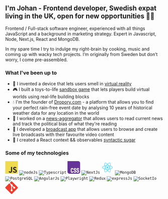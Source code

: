 ## I'm Johan - Frontend developer, Swedish expat living in the UK, open for new opportunities 👨‍💻

Frontend / Full-stack software engineer, experienced with all things JavaScript and a background in marketing strategy. Expert in Javascript, Node, Next.js, React and MongoDB.

In my spare time I try to indulge my right-brain by cooking, music and coming up with wacky tech projects. I’m originally from Sweden but don’t worry, I come pre-assembled.

### What I've been up to

- 👃 I invented a device that lets users smell in [virtual reality](https://johanfriedner.com/scentience.html)
- 🎮 I built a toys-to-life [sandbox game](https://johanfriedner.com/blockworld.html) that lets players build virtual worlds using real-life building blocks
- 💧 I'm the founder of [Dropory.com](https://Dropory.com) - a platform that allows you to find your perfect rain-free event date by analysing 10 years of historical weather data for any location in the world
- 📰 I worked on a [news-aggregator](https://github.com/jofri/fairpoint) that allows users to read current news and track the political bias of what they're reading
- 🔴 I developed a [broadcast app](https://github.com/jofri/drivel-tv) that allows users to browse and create live broadcasts with their favourite video content
- 🥕 I created a React context && observables [syntactic sugar](https://www.npmjs.com/package/carrot-js)

### Some of my technologies

<code><img height="40" alt="Javascript" src="https://raw.githubusercontent.com/github/explore/80688e429a7d4ef2fca1e82350fe8e3517d3494d/topics/javascript/javascript.png"></code>
<code><img height="40" alt="nodeJs" src="https://destatic.blob.core.windows.net/images/nodejs-logo.png"></code>
<code><img height="40" alt="Typescript" src="https://upload.wikimedia.org/wikipedia/commons/thumb/4/4c/Typescript_logo_2020.svg/200px-Typescript_logo_2020.svg.png"></code>
<code><img height="40" alt="CSS" src="https://raw.githubusercontent.com/github/explore/80688e429a7d4ef2fca1e82350fe8e3517d3494d/topics/css/css.png"></code>
<code><img height="40" alt="NextJs" src="https://ui-lib.com/blog/wp-content/uploads/2021/12/nextjs-boilerplate-logo.png"></code>
<code><img height="40" alt="React" src="https://raw.githubusercontent.com/github/explore/80688e429a7d4ef2fca1e82350fe8e3517d3494d/topics/react/react.png"></code>
<code><img height="40" alt="MongoDB" src="https://upload.wikimedia.org/wikipedia/commons/thumb/9/93/MongoDB_Logo.svg/1280px-MongoDB_Logo.svg.png"></code>
<code><img height="40" alt="PostgreSQL" src="https://upload.wikimedia.org/wikipedia/commons/thumb/2/29/Postgresql_elephant.svg/1200px-Postgresql_elephant.svg.png"></code>
<code><img height="40" alt="AngularJs" src="https://angular.io/assets/images/logos/angular/angular.png"></code>
<code><img height="40" alt="Playwright" src="https://testerops.com/wp-content/uploads/2022/07/playwright-logo.webp"></code>
<code><img height="40" alt="Redux" src="https://encrypted-tbn0.gstatic.com/images?q=tbn:ANd9GcSHYiSZ7pgNHIi4X9la9Z1_oHsBpntPBeY6fA&s"></code>
<code><img height="40" alt="expressJs" src="https://encrypted-tbn0.gstatic.com/images?q=tbn:ANd9GcSKmtAv2G_LoVvYzVphgkaW6W1yj3z0tR7igw&usqp=CAU"></code>
<code><img height="40" alt="SocketIo" src="https://upload.wikimedia.org/wikipedia/commons/9/96/Socket-io.svg"></code>
<code><img height="40" alt="Git" src="https://raw.githubusercontent.com/github/explore/80688e429a7d4ef2fca1e82350fe8e3517d3494d/topics/git/git.png"></code>
